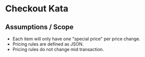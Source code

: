 # Checkout Kata
## Assumptions / Scope
- Each item will only have one "special price" per price change. 
- Pricing rules are defined as JSON.
- Pricing rules do not change mid transaction. 